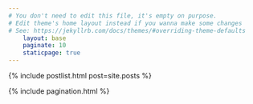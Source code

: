 ```yaml
---
# You don't need to edit this file, it's empty on purpose.
# Edit theme's home layout instead if you wanna make some changes
# See: https://jekyllrb.com/docs/themes/#overriding-theme-defaults
    layout: base
    paginate: 10
    staticpage: true
---
```


{% include postlist.html post=site.posts %}

{% include pagination.html %}